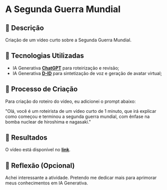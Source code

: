 # A Segunda Guerra Mundial

## 📒 Descrição
Criação de um vídeo curto sobre a Segunda Guerra Mundial. 

## 🤖 Tecnologias Utilizadas
- IA Generativa **[ChatGPT](https://chat.openai.com)** para roteirização e revisão;
- IA Generativa **[D-ID](https://www.d-id.com)** para sintetização de voz e geração de avatar virtual;

## 🧐 Processo de Criação
Para criação do roteiro do vídeo, eu adicionei o prompt abaixo:

"Olá, você é um roteirista de um vídeo curto de 1 minuto, que irá explicar como começou e terminou a segunda guerra mundial, com ênfase na bomba nuclear de hiroshima e nagasaki."

## 🚀 Resultados
O vídeo está disponível no **[link](https://studio.d-id.com/share?id=4a34ab6a7a8a22b7f5e464860d3d1ebc&utm_source=copy)**.

## 💭 Reflexão (Opcional)
Achei interessante a atividade. Pretendo me dedicar mais para aprimorar meus conhecimentos em IA Generativa.